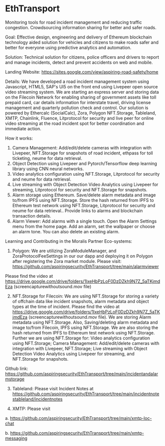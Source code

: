 # EthTransport
Monitoring tools for road incident management and reducing traffic congestion. Crowdsourcing information sharing for better and safer roads.

Goal: Effective design, engineering and delivery of Ethereum blockchain technology aided solution for vehicles and citizens to make roads safer and better for everyone using predictive analytics and automation. 

Solution: Technical solution for citizens, police officers and drivers to report and manage incidents, detect and prevent accidents on web and mobile.

Landing Website: https://sites.google.com/view/aspiring-road-safety/home

Details: We have developed a road incident management system using Javascript, HTML5, SAP's UI5 on the front end using Livepeer open source video streaming system. We are starting an express server and storing data on the Filecoin Network for enabling sharing of government assets like toll prepaid card, car details information for interstate travel, driving license management and quarterly pollution check and control. Our solution is powered by Ethercalc (SocialCalc), Zora, Polygon NFT.Storage, Tableland, XMTP, Chainlink, Fluence, Litprotocol for security and live peer for online video streaming at the road incident spot for better coordination and immediate action.

How it works:
1. Camera Management: Add/edit/delete cameras with integration with Livepeer, NFT.Storage for snapshots of road incident, ethpass for toll ticketing, neume for data retrieval.
2. Object Detection using Livepeer and Pytorch/Tensorflow deep learning library using CNN neural networks.
3.  Video analytics configuration using NFT.Storage, Litprotocol for security and neume for data retrieval.
4. Live streaming with Object Detection Video Analytics using Livepeer for streaming, Litprotocol for security and NFT.Storage for snapshots.
5. Alarm storage using Ethereum. Save/delete alarm metadata and image to/from IPFS using NFT.Storage. Store the hash returned from IPFS to Ethereum test network using  NFT.Storage, Litprotocol for security and neume for data retrieval.. Provide links to alarms and blockchain transaction details.
6. Alarm Viewer: Add alarms with a single touch.
Open the Alarm Settings menu from the home page.
Add an alarm, set the wallpaper or choose an alarm tone.
You can also delete an existing alarm.


Learning and Contributing in the Moralis Partner Eco-systems:

1. Polygon: We are utilizing ZoraModuleManager, and ZoraProtocolFeeSettings in our our dapp and deploying it on Polygon after registering the Zora market module. Please visit: https://github.com/aspiringsecurity/EthTransport/tree/main/alarmviewer

Please find the video at https://drive.google.com/drive/folders/1lxeHbPzLoF0DzDZkh9N7Z_5aTKjmdEza (screencapturewithoutsound.mov file)


2. NFT.Storage for Filecoin:
We are using NFT.Storage  for storing a variety of offchain data like incident snapshots, alarm metadata and object types at the time of incident. Please find the video at https://drive.google.com/drive/folders/1lxeHbPzLoF0DzDZkh9N7Z_5aTKjmdEza (screencapturewithoutsound.mov file). We are storing Alarm metadata using NFT.Storage. Also, Saving/deleting alarm metadata and image to/from Filecoin, IPFS using NFT.Storage. We are also storing the hash returned from IPFS to Ethereum test network using  NFT.Storage.
 Further we are using NFT.Storage for: Video analytics configuration using NFT.Storage; Camera Management: Add/edit/delete cameras with integration with Livepeer, NFT.Storage; Live streaming with Object Detection Video Analytics using Livepeer for streaming, and NFT.Storage for snapshots.
 
 Github link: https://github.com/aspiringsecurity/EthTransport/tree/main/incidentandalarmstorage
 
 3. Tableland: Please visit Incident Notes at https://github.com/aspiringsecurity/EthTransport/tree/main/incidentnotestableland/incidentnotes
 
 4. XMTP: Please visit
 
 a. https://github.com/aspiringsecurity/EthTransport/tree/main/xmtp-loc-chat
 
 b. https://github.com/aspiringsecurity/EthTransport/tree/main/xmtp-messaging



